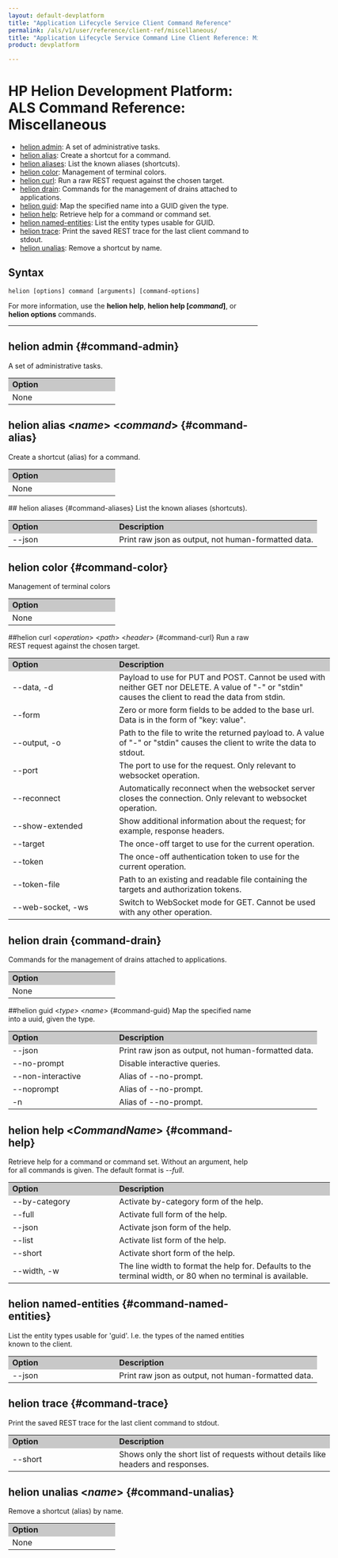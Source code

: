 ```yaml
---
layout: default-devplatform
title: "Application Lifecycle Service Client Command Reference"
permalink: /als/v1/user/reference/client-ref/miscellaneous/
title: "Application Lifecycle Service Command Line Client Reference: Miscellaneous"
product: devplatform

---
```

<!--UNDER REVISION-->

# HP Helion Development Platform: ALS Command Reference: Miscellaneous

- [helion admin](#command-admin): A set of administrative tasks.
- [helion alias](#command-alias): Create a shortcut for a command.	
- [helion aliases](#command-aliases): List the known aliases (shortcuts).
- [helion color](#command-color): Management of terminal colors.
- [helion curl](#command-curl): Run a raw REST request against the chosen target.
- [helion drain](#command-drain): Commands for the management of drains attached to applications.
- [helion guid](#command-guid): Map the specified name into a GUID given the type.
- [helion help](#command-help): Retrieve help for a command or command set.
- [helion named-entities](#command-named-entities): List the entity types usable for GUID.
- [helion trace](#command-trace): Print the saved REST trace for the last client command to stdout.
- [helion unalias](#command-unalias): Remove a shortcut by name.

## Syntax

	helion [options] command [arguments] [command-options]
For more information, use the **helion help**, **helion help [*command*]**, or **helion options** commands.

<hr>

## helion admin {#command-admin}
A set of administrative tasks.

<table style="text-align: left; vertical-align: top; width:650px;">
<tr style="background-color: #C8C8C8;">
<td style="width: 200px;"><b>Option</b></td>
</tr><td>None</td>
</tr>
</table>

## helion alias <*name*> <*command*> {#command-alias}
Create a shortcut (alias) for a command.
<table style="text-align: left; vertical-align: top; width:650px;">
<tr style="background-color: #C8C8C8;">
<td style="width: 200px;"><b>Option</b></td>
</tr><td>None</td>
</tr>
</table>
## helion aliases {#command-aliases}
List the known aliases (shortcuts).

<table style="text-align: left; vertical-align: top; width:650px;">
<tr style="background-color: #C8C8C8;">
<td style="width: 200px;"><b>Option</b></td><td><b>Description</b></td>
</tr>
<tr><td>--json</td>
<td>Print raw json as output, not human-formatted data.</td>
</tr>
</table>

## helion color {#command-color}
Management of terminal colors

<table style="text-align: left; vertical-align: top; width:650px;">
<tr style="background-color: #C8C8C8;">
<td style="width: 200px;"><b>Option</b></td>
</tr><td>None</td>
</tr>
</table>

##helion curl <*operation*> <*path*> <*header*> {#command-curl}
Run a raw REST request against the chosen target.

<table style="text-align: left; vertical-align: top; width:650px;">
<tr style="background-color: #C8C8C8;">
<td style="width: 200px;"><b>Option</b></td><td><b>Description</b></td>
</tr>
<tr><td>--data, -d</td><td>Payload to use for PUT and POST. Cannot be used with neither GET nor DELETE. A value of "-" or "stdin" causes the client to read the data from stdin.</td></tr>
<tr><td>--form</td><td>Zero or more form fields to be added to the base url. Data is in the form of "key: value".</td></tr>
<tr><td>--output, -o</td><td>Path to the file to write the returned payload to. A value of "-" or "stdin" causes the client to write the data to stdout.</td></tr>
<tr><td>--port</td><td>The port to use for the request. Only relevant to websocket operation.</td></tr>
<tr><td>--reconnect</td><td>Automatically reconnect when the websocket server closes the connection. Only relevant to websocket operation.</td></tr>
<tr><td>--show-extended</td><td>Show additional information about the request; for example, response headers.</td></tr>
<tr>
<td>--target</td>
<td>The once-off target to use for the current operation.</td>
</tr>    <tr><td>--token</td>
<td>The once-off authentication token to use for the current
operation.</td>
</tr>    <tr><td>--token-file</td>
<td>Path to an existing and readable file containing the targets and
authorization tokens.</td>
<tr><td>--web-socket, -ws</td><td>Switch to WebSocket mode for GET. Cannot be used with any other operation.</td></tr>
</tr>
</table>

## helion drain {command-drain}
Commands for the management of drains attached to applications.

<table style="text-align: left; vertical-align: top; width:650px;">
<tr style="background-color: #C8C8C8;">
<td style="width: 200px;"><b>Option</b></td>
</tr><td>None</td>
</tr>
</table>

##helion guid <*type*> <*name*> {#command-guid}
Map the specified name into a uuid, given the type. 
    
<table style="text-align: left; vertical-align: top; width:650px;">
<tr style="background-color: #C8C8C8;">
<td style="width: 200px;"><b>Option</b></td><td><b>Description</b></td>
</tr><td>--json</td>
<td>Print raw json as output, not human-formatted data.</td>
</tr>    <tr><td>--no-prompt</td>
<td>Disable interactive queries.</td>
</tr>    <tr><td>--non-interactive</td>
<td>Alias of --no-prompt.</td>
</tr><tr>
<td>--noprompt</td>
<td>Alias of --no-prompt.</td>
</tr><tr>
<td>-n</td>
<td>Alias of --no-prompt.</td>
</tr>
</table>

## helion help <*CommandName*> {#command-help}
Retrieve help for a command or command set. Without an argument, help for all commands is given. The default format is *--full*.

<table style="text-align: left; vertical-align: top; width:650px;">
<tr style="background-color: #C8C8C8;">
<td style="width: 200px;"><b>Option</b></td><td><b>Description</b></td>
</tr><td>--by-category</td>
<td>Activate by-category form of the help.</td>
</tr>    <tr><td>--full</td>
<td>Activate full form of the help.</td>
</tr>    <tr><td>--json</td>
<td>Activate json form of the help.</td>
</tr>    <tr><td>--list</td>
<td>Activate list form of the help.</td>
</tr><tr>
<td>--short</td>
<td>Activate short form of the help.</td>
</tr>    <tr><td>--width, -w</td>
<td>The line width to format the help for. Defaults to the terminal
width, or 80 when no terminal is available. </tr>
</table>

## helion named-entities {#command-named-entities}
List the entity types usable for 'guid'. I.e. the types of the
    named entities known to the client.
    
<table style="text-align: left; vertical-align: top; width:650px;">
<tr style="background-color: #C8C8C8;">
<td style="width: 200px;"><b>Option</b></td><td><b>Description</b></td>
</tr><td>--json</td>
<td>Print raw json as output, not human-formatted data.</td>
</tr> 
</table>

## helion trace {#command-trace}
Print the saved REST trace for the last client command to stdout.
    
<table style="text-align: left; vertical-align: top; width:650px;">
<tr style="background-color: #C8C8C8;">
<td style="width: 200px;"><b>Option</b></td><td><b>Description</b></td>
</tr>
<tr><td>--short</td>
<td>Shows only the short list of requests without details like headers and responses.</td>
</tr>
</tr></table>

## helion unalias <*name*> {#command-unalias}
Remove a shortcut (alias) by name.

<table style="text-align: left; vertical-align: top; width:650px;">
<tr style="background-color: #C8C8C8;">
<td style="width: 200px;"><b>Option</b></td>
</tr><td>None</td>
</tr>
</table>
